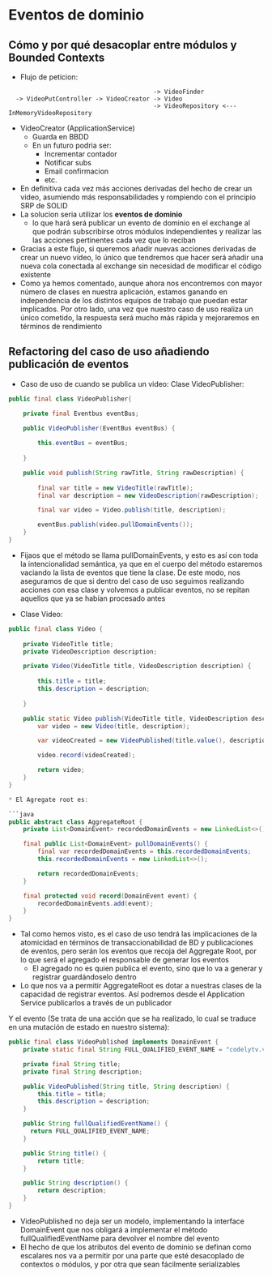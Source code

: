 # Eventos de dominio

## Cómo y por qué desacoplar entre módulos y Bounded Contexts

* Flujo de peticion:

``` 
                                        -> VideoFinder
  -> VideoPutController -> VideoCreator -> Video
                                        -> VideoRepository <--- InMemoryVideoRepository
```

* VideoCreator (ApplicationService)
  * Guarda en BBDD
  * En un futuro podria ser:
    * Incrementar contador
    * Notificar subs
    * Email confirmacion
    * etc.
* En definitiva cada vez más acciones derivadas del hecho de crear un video, asumiendo más responsabilidades y rompiendo con el principio SRP de SOLID
* La solucion seria utilizar los **eventos de dominio**
  * lo que hará será publicar un evento de dominio en el exchange al que podrán subscribirse otros módulos independientes y realizar las las acciones pertinentes cada vez que lo reciban
* Gracias a este flujo, si queremos añadir nuevas acciones derivadas de crear un nuevo vídeo, lo único que tendremos que hacer será añadir una nueva cola conectada al exchange sin necesidad de modificar el código existente
* Como ya hemos comentado, aunque ahora nos encontremos con mayor número de clases en nuestra aplicación, estamos ganando en independencia de los distintos equipos de trabajo que puedan estar implicados. Por otro lado, una vez que nuestro caso de uso realiza un único cometido, la respuesta será mucho más rápida y mejoraremos en términos de rendimiento

## Refactoring del caso de uso añadiendo publicación de eventos

* Caso de uso de cuando se publica un video: Clase VideoPublisher:

```java
public final class VideoPublisher{

    private final Eventbus eventBus;

    public VideoPublisher(EventBus eventBus) {
        
        this.eventBus = eventBus;
    
    }

    public void publish(String rawTitle, String rawDescription) {
        
        final var title = new VideoTitle(rawTitle);
        final var description = new VideoDescription(rawDescription);

        final var video = Video.publish(title, description);

        eventBus.publish(video.pullDomainEvents());
    }
}
```

* Fijaos que el método se llama pullDomainEvents, y esto es así con toda la intencionalidad semántica, ya que en el cuerpo del método estaremos vaciando la lista de eventos que tiene la clase. De este modo, nos aseguramos de que si dentro del caso de uso seguimos realizando acciones con esa clase y volvemos a publicar eventos, no se repitan aquellos que ya se habían procesado antes

* Clase Video:

```java
public final class Video {
    
    private VideoTitle title;
    private VideoDescription description;

    private Video(VideoTitle title, VideoDescription description) {
    
        this.title = title;
        this.description = description;
    
    }

    public static Video publish(VideoTitle title, VideoDescription description) extends AggregateRoot {
        var video = new Video(title, description);

        var videoCreated = new VideoPublished(title.value(), description.value());

        video.record(videoCreated);

        return video;
    }
}

* El Agregate root es:

```java
public abstract class AggregateRoot {
    private List<DomainEvent> recordedDomainEvents = new LinkedList<>();

    final public List<DomainEvent> pullDomainEvents() {
        final var recordedDomainEvents = this.recordedDomainEvents;
        this.recordedDomainEvents = new LinkedList<>();

        return recordedDomainEvents;
    }

    final protected void record(DomainEvent event) {
        recordedDomainEvents.add(event);
    }
}
```

* Tal como hemos visto, es el caso de uso tendrá las implicaciones de la atomicidad en términos de transaccionabilidad de BD y publicaciones de eventos, pero serán los eventos que recoja del Aggregate Root, por lo que será el agregado el responsable de generar los eventos
  * El agregado no es quien publica el evento, sino que lo va a generar y registrar guardándoselo dentro
* Lo que nos va a permitir AggregateRoot es dotar a nuestras clases de la capacidad de registrar eventos. Así podremos desde el Application Service publicarlos a través de un publicador

Y el evento (Se trata de una acción que se ha realizado, lo cual se traduce en una mutación de estado en nuestro sistema):

```java
public final class VideoPublished implements DomainEvent {
    private static final String FULL_QUALIFIED_EVENT_NAME = "codelytv.video.video.event.1.video.published";

    private final String title;
    private final String description;

    public VideoPublished(String title, String description) {
        this.title = title;
        this.description = description;
    }

    public String fullQualifiedEventName() {
      return FULL_QUALIFIED_EVENT_NAME;
    }

    public String title() {
        return title;
    }

    public String description() {
        return description;
    }
}
```

* VideoPublished no deja ser un modelo, implementando la interface DomainEvent que nos obligará a implementar el método fullQualifiedEventName para devolver el nombre del evento
* El hecho de que los atributos del evento de dominio se definan como escalares nos va a permitir por una parte que esté desacoplado de contextos o módulos, y por otra que sean fácilmente serializables


